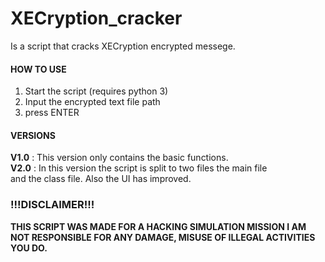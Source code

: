 # XECryption_cracker
Is a script that cracks XECryption encrypted messege.

#### HOW TO USE

  1. Start the script (requires python 3)
  2. Input the encrypted text file path
  3. press ENTER

  
#### VERSIONS
**V1.0** : This version only contains the basic functions.  
**V2.0** : In this version the script is split to two files the main file  
          and the class file. Also the UI has improved.


### !!!DISCLAIMER!!! 
**THIS SCRIPT WAS MADE FOR A HACKING SIMULATION MISSION
I AM NOT RESPONSIBLE FOR ANY DAMAGE, MISUSE OF ILLEGAL ACTIVITIES
YOU DO.**
